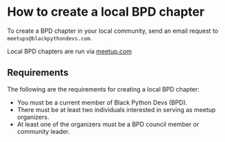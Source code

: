 # How to create a local BPD chapter

To create a BPD chapter in your local community, send an email request to `meetups@blackpythondevs.com`.

Local BPD chapters are run via [meetup.com](https://www.meetup.com/pro/black-python-devs/)


## Requirements

The following are the requirements for creating a local BPD chapter:

- You must be a current member of Black Python Devs (BPD).
- There must be at least two individuals interested in serving as meetup organizers.
- At least one of the organizers must be a BPD council member or community leader.